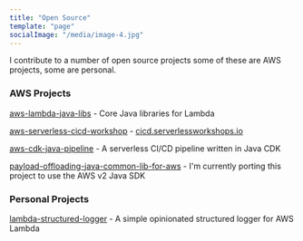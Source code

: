 ```yaml
---
title: "Open Source"
template: "page"
socialImage: "/media/image-4.jpg"
---
```


I contribute to a number of open source projects some of these are AWS projects, some are personal.

### AWS Projects

[aws-lambda-java-libs](https://github.com/aws/aws-lambda-java-libs) - Core Java libraries for Lambda

[aws-serverless-cicd-workshop](https://github.com/aws-samples/aws-serverless-cicd-workshop) - [cicd.serverlessworkshops.io](https://cicd.serverlessworkshops.io/)

[aws-cdk-java-pipeline](https://github.com/msailes/aws-cdk-java-pipeline) - A serverless CI/CD pipeline written in Java CDK

[payload-offloading-java-common-lib-for-aws](https://github.com/awslabs/payload-offloading-java-common-lib-for-aws) - I'm currently porting this project to use the AWS v2 Java SDK

### Personal Projects

[lambda-structured-logger](https://github.com/marksailes/lambda-structured-logger) - A simple opinionated structured logger for AWS Lambda
